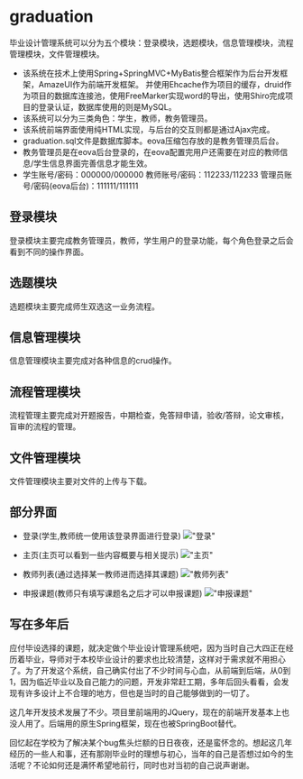# graduation
毕业设计管理系统可以分为五个模块：登录模块，选题模块，信息管理模块，流程管理模块，文件管理模块。
- 该系统在技术上使用Spring+SpringMVC+MyBatis整合框架作为后台开发框架，AmazeUI作为前端开发框架。
并使用Ehcache作为项目的缓存，druid作为项目的数据库连接池，使用FreeMarker实现word的导出，使用Shiro完成项目的登录认证，数据库使用的则是MySQL。
- 该系统可以分为三类角色：学生，教师，教务管理员。
- 该系统前端界面使用纯HTML实现，与后台的交互则都是通过Ajax完成。
- graduation.sql文件是数据库脚本。eova压缩包存放的是教务管理员后台。
- 教务管理员是在eova后台登录的，在eova配置完用户还需要在对应的教师信息/学生信息界面完善信息才能生效。
- 学生账号/密码：000000/000000  教师账号/密码：112233/112233  管理员账号/密码(eova后台)：111111/111111
## 登录模块
登录模块主要完成教务管理员，教师，学生用户的登录功能，每个角色登录之后会看到不同的操作界面。
## 选题模块
选题模块主要完成师生双选这一业务流程。
## 信息管理模块
信息管理模块主要完成对各种信息的crud操作。
## 流程管理模块
流程管理主要完成对开题报告，中期检查，免答辩申请，验收/答辩，论文审核，盲审的流程的管理。
## 文件管理模块
文件管理模块主要对文件的上传与下载。

## 部分界面
- 登录(学生,教师统一使用该登录界面进行登录)
!["登录"](screen/login.jpg)

- 主页(主页可以看到一些内容概要与相关提示)
!["主页"](screen/index.png)

- 教师列表(通过选择某一教师进而选择其课题)
!["教师列表"](screen/choose.png)

- 申报课题(教师只有填写课题名之后才可以申报课题)
!["申报课题"](screen/kt.png)

## 写在多年后

应付毕设选择的课题，就决定做个毕业设计管理系统吧，因为当时自己大四正在经历着毕业，导师对于本校毕业设计的要求也比较清楚，这样对于需求就不用担心了。为了开发这个系统，自己确实付出了不少时间与心血，从前端到后端，从0到1，因为临近毕业以及自己能力的问题，开发非常赶工期，多年后回头看看，会发现有许多设计上不合理的地方，但也是当时的自己能够做到的一切了。

这几年开发技术发展了不少。项目里前端用的JQuery，现在的前端开发基本上也没人用了。后端用的原生Spring框架，现在也被SpringBoot替代。

回忆起在学校为了解决某个bug焦头烂额的日日夜夜，还是蛮怀念的。想起这几年经历的一些人和事，还有那刚毕业时的理想与初心，当年的自己是否想过如今的生活呢？不论如何还是满怀希望地前行，同时也对当初的自己说声谢谢。